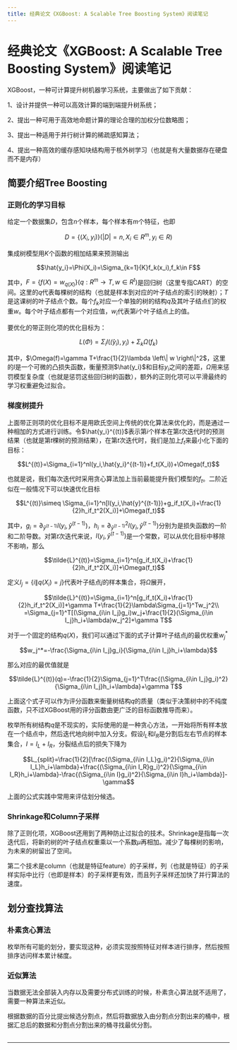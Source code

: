 ```yaml
---
title: 经典论文《XGBoost: A Scalable Tree Boosting System》阅读笔记
---
```


# 经典论文《XGBoost: A Scalable Tree Boosting System》阅读笔记

<script type="text/javascript" src="/include/head.js"></script>

XGBoost，一种可计算提升树机器学习系统，主要做出了如下贡献：

1、设计并提供一种可以高效计算的端到端提升树系统；

2、提出一种可用于高效地命题计算的理论合理的加权分位数略图；

3、提出一种适用于并行树计算的稀疏感知算法；

4、提出一种高效的缓存感知块结构用于核外树学习（也就是有大量数据存在硬盘而不是内存）

## 简要介绍Tree Boosting

### 正则化的学习目标

给定一个数据集$D$，包含$n$个样本，每个样本有$m$个特征，也即

$$D=\{(X_i,y_i)\}(|D|=n,X_i\in R^m,y_i\in R)$$

集成树模型用$K$个函数的相加结果来预测输出

$$\hat{y_i}=\Phi(X_i)=\Sigma_{k=1}{K}f_k(x_i),f_k\in F$$

其中，$F=\{f(X)=w_{q(X)}\}(q:R^m\rightarrow T,w\in R^t)$是回归树（这里专指CART）的空间。这里的$q$代表每棵树的结构（也就是样本到对应的叶子结点的索引的映射）；$T$是这课树的叶子结点个数。每个$f_k$对应一个单独的树的结构$q$及其叶子结点们的权重$w$。每个叶子结点都有一个对应值，$w_i$代表第$i$个叶子结点上的值。

要优化的带正则化项的优化目标为：

$$L(\Phi)=\Sigma_il(\hat(y_i),y_i)+\Sigma_k\Omega(f_k)$$

其中，$\Omega(f)=\gamma T+\frac{1}{2}\lambda \left\| w \right\|^2$，这里的$l$是一个可微的凸损失函数，衡量预测$\hat{y_i}$和目标$y_i$之间的差距，$\Omega$用来惩罚模型复杂度（也就是惩罚这些回归树的函数），额外的正则化项可以平滑最终的学习权重避免过拟合。

### 梯度树提升

上面带正则项的优化目标不是用欧氏空间上传统的优化算法来优化的，而是通过一种相加的方式进行训练。令$\hat{y_i}^{(t)}$表示第$i$个样本在第$t$次迭代时的预测结果（也就是第$t$棵树的预测结果），在第$t$次迭代时，我们是加上$f_t$来最小化下面的目标：

$$L^{(t)}=\Sigma_{i=1}^nl(y_i,\hat{y_i}^{(t-1)}+f_t(X_i))+\Omega(f_t)$$

也就是说，我们每次迭代时采用贪心算法加上当前最能提升我们模型的$f_t$。二阶近似在一般情况下可以快速优化目标

$$L^{(t)}\simeq \Sigma_{i=1}^n[l(y_i,\hat{y}^{(t-1)})+g_if_t(X_i)+\frac{1}{2}h_if_t^2(X_i)]+\Omega(f_t)$$

其中，$g_i=\partial_{\hat{y}^{(t-1)}}l(y_i,\hat{y}^{(t-1)})$，$h_i=\partial_{\hat{y}^{(t-1)}}^2 l(y_i,\hat{y}^{(t-1)})$分别为是损失函数的一阶和二阶导数。对第$t$次迭代来说，$l(y_i,\hat{y}^{(t-1)})$是一个常数，可以从优化目标中移除不影响，那么

$$\tilde{L}^{(t)}=\Sigma_{i=1}^n[g_if_t(X_i)+\frac{1}{2}h_if_t^2(X_i)]+\Omega(f_t)$$

定义$I_j=\{i\|q(X_i)=j\}$代表叶子结点$j$的样本集合，将$\Omega$展开，

$$\tilde{L}^{(t)}=\Sigma_{i=1}^n[g_if_t(X_i)+\frac{1}{2}h_if_t^2(X_i)]+\gamma T+\frac{1}{2}\lambda\Sigma_{j=1}^Tw_j^2\\
=\Sigma_{j=1}^T[(\Sigma_{i\in I_j}g_i)w_j+\frac{1}{2}(\Sigma_{i\in I_j}h_i+\lambda)w_j^2]+\gamma T$$

对于一个固定的结构$q(X)$，我们可以通过下面的式子计算叶子结点$j$的最优权重$w_j^*$

$$w_j^*=-\frac{\Sigma_{i\in I_j}g_i}{\Sigma_{i\in I_j}h_i+\lambda}$$

那么对应的最优值就是

$$\tilde{L}^{(t)}(q)=-\frac{1}{2}\Sigma_{j=1}^T\frac{(\Sigma_{i\in I_j}g_i)^2}{\Sigma_{i\in I_j}h_i+\lambda}+\gamma T$$

上面这个式子可以作为评分函数来衡量树结构$q$的质量（类似于决策树中的不纯度函数，只不过XGBoost用的评分函数由更广泛的目标函数推导而来）。

枚举所有树结构$q$是不现实的，实际使用的是一种贪心方法，一开始将所有样本放在一个结点中，然后迭代地向树中加入分支。假设$I_L$和$I_R$是分割后左右节点的样本集合，$I=I_L+I_R$，分裂结点后的损失下降为

$$L_{split}=\frac{1}{2}[\frac{(\Sigma_{i\in I_L}g_i)^2}{\Sigma_{i\in I_L}h_i+\lambda}+\frac{(\Sigma_{i\in I_R}g_i)^2}{\Sigma_{i\in I_R}h_i+\lambda}-\frac{(\Sigma_{i\in I}g_i)^2}{\Sigma_{i\in I}h_i+\lambda}]-\gamma$$

上面的公式实践中常用来评估划分候选。

### Shrinkage和Column子采样

除了正则化项，XGBoost还用到了两种防止过拟合的技术。Shrinkage是指每一次迭代后，将新的树的叶子结点权重乘以一个系数$\mu$再相加。减少了每棵树的影响，为未来的树留出了空间。

第二个技术是column（也就是特征feature）的子采样，列（也就是特征）的子采样实际中比行（也即是样本）的子采样更有效，而且列子采样还加快了并行算法的速度。

## 划分查找算法

### 朴素贪心算法

枚举所有可能的划分，要实现这种，必须实现按照特征对样本进行排序，然后按照排序访问样本累计梯度。

### 近似算法

当数据无法全部装入内存以及需要分布式训练的时候，朴素贪心算法就不适用了，需要一种算法来近似。

根据数据的百分比提出候选分割点，然后将数据放入由分割点分割出来的桶中，根据汇总后的数据和分割点分割出来的桶寻找最优分割。

## 

---

<script type="text/javascript" src="/include/tail.js"></script>
